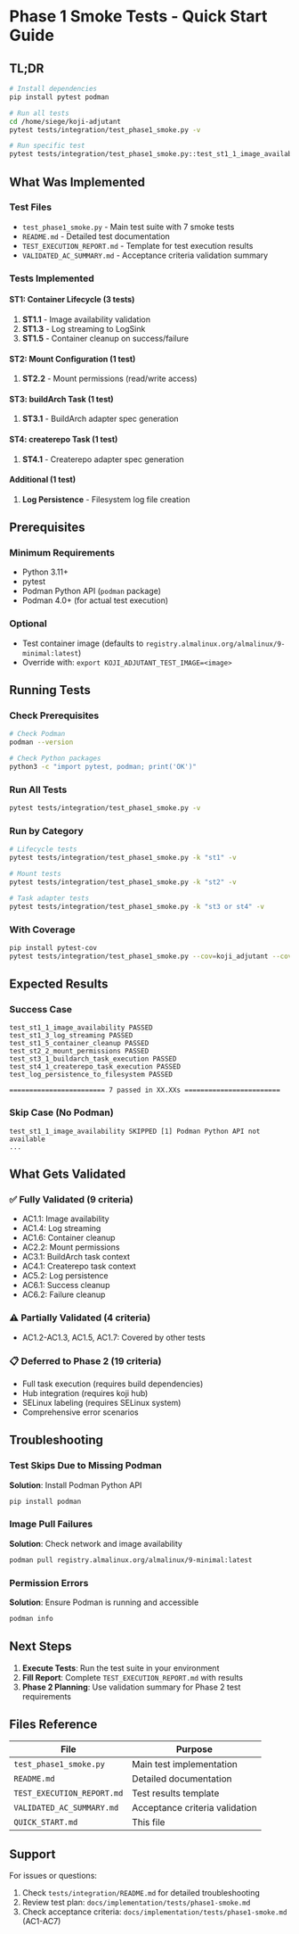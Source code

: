 # Phase 1 Smoke Tests - Quick Start Guide

## TL;DR

```bash
# Install dependencies
pip install pytest podman

# Run all tests
cd /home/siege/koji-adjutant
pytest tests/integration/test_phase1_smoke.py -v

# Run specific test
pytest tests/integration/test_phase1_smoke.py::test_st1_1_image_availability -v
```

## What Was Implemented

### Test Files
- `test_phase1_smoke.py` - Main test suite with 7 smoke tests
- `README.md` - Detailed test documentation
- `TEST_EXECUTION_REPORT.md` - Template for test execution results
- `VALIDATED_AC_SUMMARY.md` - Acceptance criteria validation summary

### Tests Implemented

#### ST1: Container Lifecycle (3 tests)
1. **ST1.1** - Image availability validation
2. **ST1.3** - Log streaming to LogSink
3. **ST1.5** - Container cleanup on success/failure

#### ST2: Mount Configuration (1 test)
1. **ST2.2** - Mount permissions (read/write access)

#### ST3: buildArch Task (1 test)
1. **ST3.1** - BuildArch adapter spec generation

#### ST4: createrepo Task (1 test)
1. **ST4.1** - Createrepo adapter spec generation

#### Additional (1 test)
1. **Log Persistence** - Filesystem log file creation

## Prerequisites

### Minimum Requirements
- Python 3.11+
- pytest
- Podman Python API (`podman` package)
- Podman 4.0+ (for actual test execution)

### Optional
- Test container image (defaults to `registry.almalinux.org/almalinux/9-minimal:latest`)
- Override with: `export KOJI_ADJUTANT_TEST_IMAGE=<image>`

## Running Tests

### Check Prerequisites
```bash
# Check Podman
podman --version

# Check Python packages
python3 -c "import pytest, podman; print('OK')"
```

### Run All Tests
```bash
pytest tests/integration/test_phase1_smoke.py -v
```

### Run by Category
```bash
# Lifecycle tests
pytest tests/integration/test_phase1_smoke.py -k "st1" -v

# Mount tests
pytest tests/integration/test_phase1_smoke.py -k "st2" -v

# Task adapter tests
pytest tests/integration/test_phase1_smoke.py -k "st3 or st4" -v
```

### With Coverage
```bash
pip install pytest-cov
pytest tests/integration/test_phase1_smoke.py --cov=koji_adjutant --cov-report=html
```

## Expected Results

### Success Case
```
test_st1_1_image_availability PASSED
test_st1_3_log_streaming PASSED
test_st1_5_container_cleanup PASSED
test_st2_2_mount_permissions PASSED
test_st3_1_buildarch_task_execution PASSED
test_st4_1_createrepo_task_execution PASSED
test_log_persistence_to_filesystem PASSED

======================== 7 passed in XX.XXs ========================
```

### Skip Case (No Podman)
```
test_st1_1_image_availability SKIPPED [1] Podman Python API not available
...
```

## What Gets Validated

### ✅ Fully Validated (9 criteria)
- AC1.1: Image availability
- AC1.4: Log streaming
- AC1.6: Container cleanup
- AC2.2: Mount permissions
- AC3.1: BuildArch task context
- AC4.1: Createrepo task context
- AC5.2: Log persistence
- AC6.1: Success cleanup
- AC6.2: Failure cleanup

### ⚠️ Partially Validated (4 criteria)
- AC1.2-AC1.3, AC1.5, AC1.7: Covered by other tests

### 📋 Deferred to Phase 2 (19 criteria)
- Full task execution (requires build dependencies)
- Hub integration (requires koji hub)
- SELinux labeling (requires SELinux system)
- Comprehensive error scenarios

## Troubleshooting

### Test Skips Due to Missing Podman
**Solution**: Install Podman Python API
```bash
pip install podman
```

### Image Pull Failures
**Solution**: Check network and image availability
```bash
podman pull registry.almalinux.org/almalinux/9-minimal:latest
```

### Permission Errors
**Solution**: Ensure Podman is running and accessible
```bash
podman info
```

## Next Steps

1. **Execute Tests**: Run the test suite in your environment
2. **Fill Report**: Complete `TEST_EXECUTION_REPORT.md` with results
3. **Phase 2 Planning**: Use validation summary for Phase 2 test requirements

## Files Reference

| File | Purpose |
|------|---------|
| `test_phase1_smoke.py` | Main test implementation |
| `README.md` | Detailed documentation |
| `TEST_EXECUTION_REPORT.md` | Test results template |
| `VALIDATED_AC_SUMMARY.md` | Acceptance criteria validation |
| `QUICK_START.md` | This file |

## Support

For issues or questions:
1. Check `tests/integration/README.md` for detailed troubleshooting
2. Review test plan: `docs/implementation/tests/phase1-smoke.md`
3. Check acceptance criteria: `docs/implementation/tests/phase1-smoke.md` (AC1-AC7)
